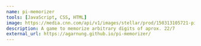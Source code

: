 ```yaml
---
name: pi-memorizer
tools: [JavaScript, CSS, HTML]
image: https://media.cnn.com/api/v1/images/stellar/prod/150313105721-pi-day-graphic.jpg?q=x_2,y_0,h_898,w_1596,c_crop/h_653,w_1160/f_webp
description: A game to memorize arbitrary digits of aprox. 22/7
external_url: https://agarnung.github.io/pi-memorizer/
---
```


